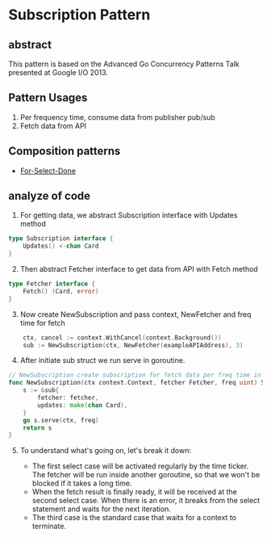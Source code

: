 # Subscription Pattern

## abstract
This pattern is based on the Advanced Go Concurrency Patterns Talk presented at Google I/O 2013.

## Pattern Usages
1. Per frequency time, consume data from publisher pub/sub
2. Fetch data from API

## Composition patterns
- [For-Select-Done](../for-select-done)

## analyze of code
1. For getting data, we abstract Subscription interface with Updates method 

```go
type Subscription interface {
	Updates() <-chan Card
}
```
2. Then abstract Fetcher interface to get data from API with Fetch method

```go
type Fetcher interface {
	Fetch() (Card, error)
}
```

3. Now create NewSubscription and pass context, NewFetcher and freq time for fetch

```go
	ctx, cancel := context.WithCancel(context.Background())
	sub := NewSubscription(ctx, NewFetcher(exampleAPIAddress), 3)
```

4. After initiate sub struct we run serve in goroutine.

```go
// NewSubscription create subscription for fetch data per freq time in second
func NewSubscription(ctx context.Context, fetcher Fetcher, freq uint) Subscription {
	s := &sub{
		fetcher: fetcher,
		updates: make(chan Card),
	}
	go s.serve(ctx, freq)
	return s
}
```
5. To understand what's going on, let's break it down:

   - The first select case will be activated regularly by the time ticker. The fetcher will be run inside another goroutine, so that we won't be blocked if it takes a long time.
   - When the fetch result is finally ready, it will be received at the second select case. When there is an error, it breaks from the select statement and waits for the next iteration.
   - The third case is the standard case that waits for a context to terminate.